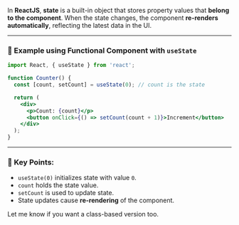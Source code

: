In **ReactJS**, **state** is a built-in object that stores property values that **belong to the component**. When the state changes, the component **re-renders automatically**, reflecting the latest data in the UI.

---

### 🔹 Example using Functional Component with `useState`

```jsx
import React, { useState } from 'react';

function Counter() {
  const [count, setCount] = useState(0); // count is the state

  return (
    <div>
      <p>Count: {count}</p>
      <button onClick={() => setCount(count + 1)}>Increment</button>
    </div>
  );
}
```

---

### 📌 Key Points:

* `useState(0)` initializes state with value `0`.
* `count` holds the state value.
* `setCount` is used to update state.
* State updates cause **re-rendering** of the component.

Let me know if you want a class-based version too.
